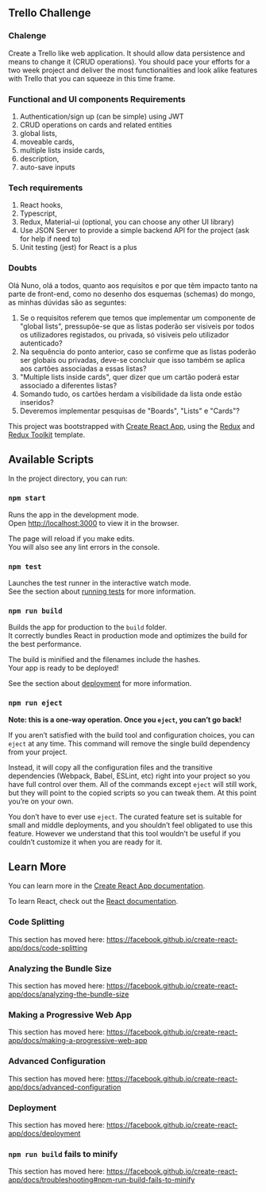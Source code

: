 ## Trello Challenge
### Chalenge 
Create a Trello like web application. It should allow data persistence and means to change it (CRUD operations). You should pace your efforts for a two week project and deliver the most functionalities and look alike features with Trello that you can squeeze in this time frame.

### Functional and UI components Requirements 
1. Authentication/sign up (can be simple) using JWT
2. CRUD operations on cards and related entities
3. global lists, 
4. moveable cards, 
5. multiple lists inside cards, 
6. description, 
7. auto-save inputs

### Tech requirements
1. React hooks,
2.  Typescript, 
3. Redux, Material-ui (optional, you can choose any other UI library) 
4.  Use JSON Server to provide a simple backend API for the project (ask for help if need to)
5.  Unit testing (jest) for React is a plus

### Doubts 
Olá Nuno, olá a todos, 
quanto aos requisitos e por que têm impacto tanto na parte de front-end, como no desenho dos esquemas (schemas) do mongo, as minhas dúvidas são as seguntes:

1. Se o requisitos referem que temos que implementar um componente de "global lists", pressupõe-se que as listas poderão ser visiveis por todos os utilizadores registados, ou privada, só visiveis pelo utilizador autenticado?
2. Na sequência do ponto anterior, caso se confirme que as listas poderão ser globais ou privadas, deve-se concluir que isso também se aplica aos cartões associadas a essas listas?
3. "Multiple lists inside cards", quer dizer que um cartão poderá estar associado a diferentes listas?
4. Somando tudo, os cartões herdam a visibilidade da lista onde estão inseridos?
5. Deveremos implementar pesquisas de "Boards", "Lists" e "Cards"?


This project was bootstrapped with [Create React App](https://github.com/facebook/create-react-app), using the [Redux](https://redux.js.org/) and [Redux Toolkit](https://redux-toolkit.js.org/) template.

## Available Scripts

In the project directory, you can run:

### `npm start`

Runs the app in the development mode.<br />
Open [http://localhost:3000](http://localhost:3000) to view it in the browser.

The page will reload if you make edits.<br />
You will also see any lint errors in the console.

### `npm test`

Launches the test runner in the interactive watch mode.<br />
See the section about [running tests](https://facebook.github.io/create-react-app/docs/running-tests) for more information.

### `npm run build`

Builds the app for production to the `build` folder.<br />
It correctly bundles React in production mode and optimizes the build for the best performance.

The build is minified and the filenames include the hashes.<br />
Your app is ready to be deployed!

See the section about [deployment](https://facebook.github.io/create-react-app/docs/deployment) for more information.

### `npm run eject`

**Note: this is a one-way operation. Once you `eject`, you can’t go back!**

If you aren’t satisfied with the build tool and configuration choices, you can `eject` at any time. This command will remove the single build dependency from your project.

Instead, it will copy all the configuration files and the transitive dependencies (Webpack, Babel, ESLint, etc) right into your project so you have full control over them. All of the commands except `eject` will still work, but they will point to the copied scripts so you can tweak them. At this point you’re on your own.

You don’t have to ever use `eject`. The curated feature set is suitable for small and middle deployments, and you shouldn’t feel obligated to use this feature. However we understand that this tool wouldn’t be useful if you couldn’t customize it when you are ready for it.

## Learn More

You can learn more in the [Create React App documentation](https://facebook.github.io/create-react-app/docs/getting-started).

To learn React, check out the [React documentation](https://reactjs.org/).

### Code Splitting

This section has moved here: https://facebook.github.io/create-react-app/docs/code-splitting

### Analyzing the Bundle Size

This section has moved here: https://facebook.github.io/create-react-app/docs/analyzing-the-bundle-size

### Making a Progressive Web App

This section has moved here: https://facebook.github.io/create-react-app/docs/making-a-progressive-web-app

### Advanced Configuration

This section has moved here: https://facebook.github.io/create-react-app/docs/advanced-configuration

### Deployment

This section has moved here: https://facebook.github.io/create-react-app/docs/deployment

### `npm run build` fails to minify

This section has moved here: https://facebook.github.io/create-react-app/docs/troubleshooting#npm-run-build-fails-to-minify
